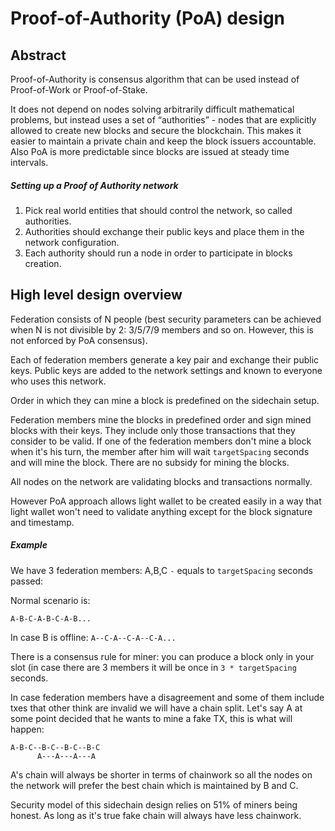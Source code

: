 

# Proof-of-Authority (PoA) design

## Abstract

Proof-of-Authority is consensus algorithm that can be used instead of Proof-of-Work or Proof-of-Stake.

It does not depend on nodes solving arbitrarily difficult mathematical problems, but instead uses a set of “authorities” - nodes that are explicitly allowed to create new blocks and secure the blockchain. This makes it easier to maintain a private chain and keep the block issuers accountable. Also PoA is more predictable since blocks are issued at steady time intervals.

##### Setting up a Proof of Authority network

1. Pick real world entities that should control the network, so called authorities.
2. Authorities should exchange their public keys and place them in the network configuration.
3. Each authority should run a node in order to participate in blocks creation.



## High level design overview

Federation consists of N people (best security parameters can be achieved when N is not divisible by 2: 3/5/7/9 members and so on. However, this is not enforced by PoA consensus).

Each of federation members generate a key pair and exchange their public keys. Public keys are added to the network settings and known to everyone who uses this network.

Order in which they can mine a block is predefined on the sidechain setup.

Federation members mine the blocks in predefined order and sign mined blocks with their keys. They include only those transactions that they consider to be valid.
If one of the federation members don't mine a block when it's his turn, the member after him will wait `targetSpacing` seconds and will mine the block. There are no subsidy for mining the blocks.

All nodes on the network are validating blocks and transactions normally.

However PoA approach allows light wallet to be created easily in a way that light wallet won't need to validate anything except for the block signature and timestamp.



##### Example 

We have 3 federation members: A,B,C
`-` equals to `targetSpacing` seconds passed:

Normal scenario is: 

`A-B-C-A-B-C-A-B...`

In case B is offline: 
`A--C-A--C-A--C-A...`



There is a consensus rule for miner: you can produce a block only in your slot (in case there are 3 members it will be once in `3 * targetSpacing` seconds.



In case federation members have a disagreement and some of them include txes that other think are invalid we will have a chain split. Let's say A at some point decided that he wants to mine a fake TX, this is what will happen:

```
A-B-C--B-C--B-C--B-C
      A---A---A---A
```

 

A's chain will always be shorter in terms of chainwork so all the nodes on the network will prefer the best chain which is maintained by B and C. 

Security model of this sidechain design relies on 51% of miners being honest. As long as it's true fake chain will always have less chainwork.
